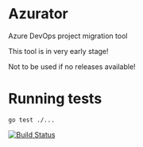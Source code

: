 # Azurator
Azure DevOps project migration tool

This tool is in very early stage!

Not to be used if no releases available!

# Running tests
`go test ./...`

[![Build Status](https://dev.azure.com/hinrek/Azurator%20pipelines/_apis/build/status/hinrek.Azurator?branchName=develop)](https://dev.azure.com/hinrek/Azurator%20pipelines/_build/latest?definitionId=1&branchName=develop)